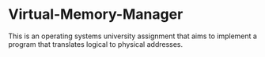 # Virtual-Memory-Manager
This is an operating systems university assignment that aims to implement a program that translates logical to physical addresses.

